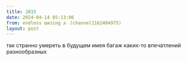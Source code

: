 ```yaml
---
title: 2015
date: 2024-04-14 05:13:06
from: endless шизing ⍼ (channel1162404975)
layout: post
---
```


так странно умереть в будущем имея багаж каких-то впечатлений разнообразных
